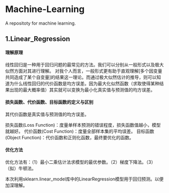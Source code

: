 # Machine-Learning
A repositoty for machine learning.

## 1.Linear_Regression
#### 理解原理
线性回归是一种用于回归问题的最常见的方法。我们可以分别从一般形式以及极大似然方面对其进行理解。
对我个人而言，一般形式更有助于直观理解[多个因变量共同造成了某个自变量]的结果这一理论。而通过极大似然估计的推导，则可以知道为什么线性回归的代价函数是均方误差。因为最大化似然函数（求取使得某种结果出现的最大概率值）其实就可以变换为最小化真实值与预测值的均方误差。
#### 损失函数、代价函数、目标函数的定义与区别
其代价函数是真实值与预测值的均方误差。

损失函数(Loss Function)：度量单样本预测的错误程度，损失函数值越小，模型就越好。
代价函数(Cost Function)：度量全部样本集的平均误差。
目标函数(Object Function)：代价函数和正则化函数，最终要优化的函数。
#### 优化方法
优化方法有：（1）最小二乘估计法求模型的最优参数。（2）梯度下降法。（3）（拟）牛顿法。

本次利用sklearn.linear_model库中的LinearRegression模型用于回归预测。以便加深理解。
